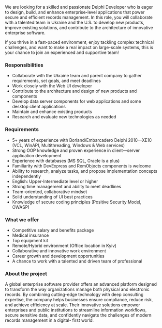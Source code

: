 We are looking for a skilled and passionate Delphi Developer who is eager to
design, build, and enhance enterprise-level applications that power secure and
efficient records management. In this role, you will collaborate with a
talented team in Ukraine and the U.S. to develop new products, improve
existing solutions, and contribute to the architecture of innovative
enterprise software.

If you thrive in a fast-paced environment, enjoy tackling complex technical
challenges, and want to make a real impact on large-scale systems, this is
your chance to join an experienced and supportive team!

### Responsibilities

  * Collaborate with the Ukraine team and parent company to gather requirements, set goals, and meet deadlines
  * Work closely with the Web UI developer
  * Contribute to the architecture and design of new products and components
  * Develop data server components for web applications and some desktop client applications
  * Maintain and enhance existing products
  * Research and evaluate new technologies as needed

### Requirements

  * 5+ years of experience with Borland/Embarcadero Delphi 2010—XE10 (VCL, WinAPI, Multithreading, Windows & Web services)
  * Strong OOP knowledge and proven experience in client—server application development
  * Experience with databases (MS SQL, Oracle is a plus)
  * Familiarity with DevExpress and RemObjects components is welcome
  * Ability to research, analyze tasks, and propose implementation concepts independently
  * English: Upper-Intermediate level or higher
  * Strong time management and ability to meet deadlines
  * Team-oriented, collaborative mindset
  * Solid understanding of UI best practices
  * Knowledge of secure coding principles (Positive Security Model, OWASP)

### What we offer

  * Competitive salary and benefits package
  * Medical insurance
  * Top equipment kit
  * Remote/Hybrid environment (Office location in Kyiv)
  * Collaborative and innovative work environment
  * Career growth and development opportunities
  * A chance to work with a talented and driven team of professional

### About the project

A global enterprise software provider offers an advanced platform designed to
transform the way organizations manage both physical and electronic records.
By combining cutting-edge technology with deep consulting expertise, the
company helps businesses ensure compliance, reduce risk, and achieve
efficiency at scale. Their innovative solutions empower enterprises and public
institutions to streamline information workflows, secure sensitive data, and
confidently navigate the challenges of modern records management in a digital-
first world.